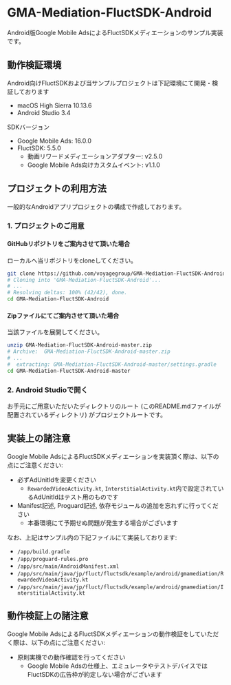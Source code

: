 # GMA-Mediation-FluctSDK-Android

Android版Google Mobile AdsによるFluctSDKメディエーションのサンプル実装です。

## 動作検証環境

Android向けFluctSDKおよび当サンプルプロジェクトは下記環境にて開発・検証しております

- macOS High Sierra 10.13.6
- Android Studio 3.4

SDKバージョン

- Google Mobile Ads: 16.0.0
- FluctSDK: 5.5.0
  - 動画リワードメディエーションアダプター: v2.5.0
  - Google Mobile Ads向けカスタムイベント: v1.1.0

## プロジェクトの利用方法

一般的なAndroidアプリプロジェクトの構成で作成しております。

### 1. プロジェクトのご用意

#### GitHubリポジトリをご案内させて頂いた場合

ローカルへ当リポジトリをcloneしてください。

```sh
git clone https://github.com/voyagegroup/GMA-Mediation-FluctSDK-Android.git
# Cloning into 'GMA-Mediation-FluctSDK-Android'...
# ...
# Resolving deltas: 100% (42/42), done.
cd GMA-Mediation-FluctSDK-Android
```

#### Zipファイルにてご案内させて頂いた場合

当該ファイルを展開してください。

```sh
unzip GMA-Mediation-FluctSDK-Android-master.zip
# Archive:  GMA-Mediation-FluctSDK-Android-master.zip
# ...
#  extracting: GMA-Mediation-FluctSDK-Android-master/settings.gradle 
cd GMA-Mediation-FluctSDK-Android-master
```

### 2. Android Studioで開く

お手元にご用意いただいたディレクトリのルート (このREADME.mdファイルが配置されているディレクトリ) がプロジェクトルートです。

## 実装上の諸注意

Google Mobile AdsによるFluctSDKメディエーションを実装頂く際は、以下の点にご注意ください:

- 必ずAdUnitIdを変更ください
  - `RewardedVideoActivity.kt`, `InterstitialActivity.kt`内で設定されているAdUnitIdはテスト用のものです
- Manifest記述, Proguard記述, 依存モジュールの追加を忘れずに行ってください
  - 本番環境にて予期せぬ問題が発生する場合がございます

なお、上記はサンプル内の下記ファイルにて実装しております:

- `/app/build.gradle`
- `/app/proguard-rules.pro`
- `/app/src/main/AndroidManifest.xml`
- `/app/src/main/java/jp/fluct/fluctsdk/example/android/gmamediation/RewardedVideoActivity.kt`
- `/app/src/main/java/jp/fluct/fluctsdk/example/android/gmamediation/InterstitialActivity.kt`

## 動作検証上の諸注意

Google Mobile AdsによるFluctSDKメディエーションの動作検証をしていただく際は、以下の点にご注意ください:

- 原則実機での動作確認を行ってください
  - Google Mobile Adsの仕様上、エミュレータやテストデバイスではFluctSDKの広告枠が約定しない場合がございます
